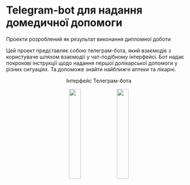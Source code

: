 # Telegram-bot для надання домедичної допомоги

Проекти розроблений як результат виконання дипломної доботи

Цей проект представляє собою телеграм-бота, який взаємодіє з користуваче шляхом взаємодії у чат-подібному інтерфейсі. Бот надає покрокові інструкції щодо надання першої долікарської допомоги у різних ситуаціях. Та допоможе знайти найближчі аптеки та лікарні.

<p align="center">Інтерфейс Телеграм-бота</p>
<p align="center">
  <img src="https://github.com/oleksii-nevmerzhytskiy/telegram-bot-of-first-aid/assets/79115015/8f93e94a-0997-4c6c-9bec-a2c3913c9d8e"  width="25%" height="25%">

  <img src="https://github.com/oleksii-nevmerzhytskiy/telegram-bot-of-first-aid/assets/79115015/385a9ef8-f0ed-414f-ad4b-2718c6cb8500"  width="25%" height="25%">
</p>
